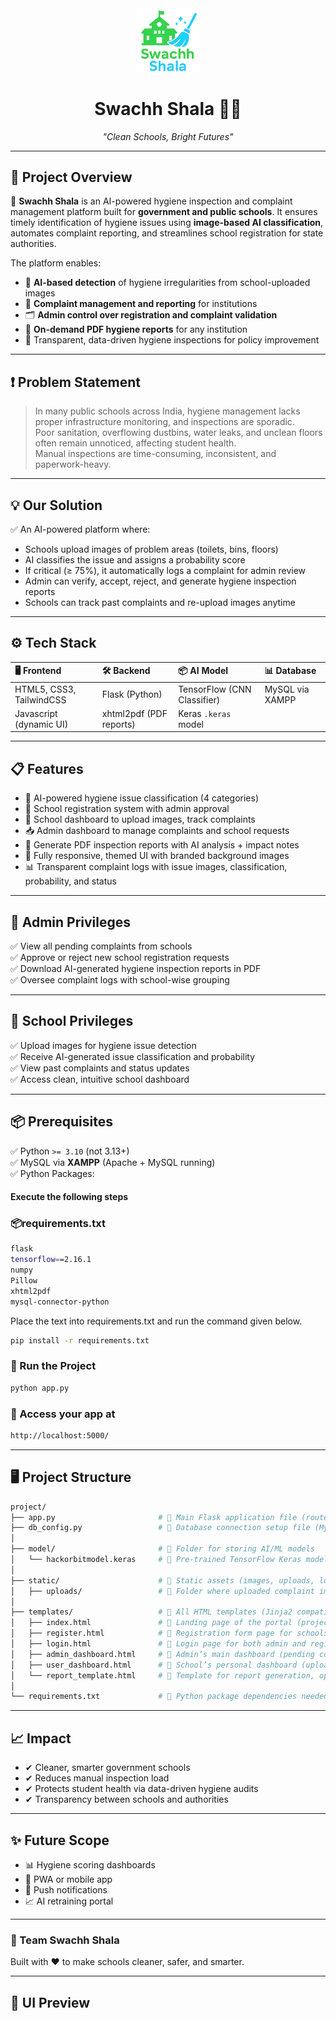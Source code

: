 <div align="center">
  <img src="static/uploads/logo.jpg" alt="Swachh Shala" width="100"/>
  <h1>Swachh Shala 🏫✨</h1>
  <p><em>"Clean Schools, Bright Futures"</em></p>
</div>

---

## 📖 Project Overview  

🧼 **Swachh Shala** is an AI-powered hygiene inspection and complaint management platform built for **government and public schools**. It ensures timely identification of hygiene issues using **image-based AI classification**, automates complaint reporting, and streamlines school registration for state authorities.

The platform enables:
- 📸 **AI-based detection** of hygiene irregularities from school-uploaded images  
- 📝 **Complaint management and reporting** for institutions  
- 🗂️ **Admin control over registration and complaint validation**  
- 📄 **On-demand PDF hygiene reports** for any institution  
- 🏫 Transparent, data-driven hygiene inspections for policy improvement  

---

## ❗ Problem Statement  

> In many public schools across India, hygiene management lacks proper infrastructure monitoring, and inspections are sporadic.  
> Poor sanitation, overflowing dustbins, water leaks, and unclean floors often remain unnoticed, affecting student health.  
> Manual inspections are time-consuming, inconsistent, and paperwork-heavy.

---

## 💡 Our Solution  

✅ An AI-powered platform where:
- Schools upload images of problem areas (toilets, bins, floors)
- AI classifies the issue and assigns a probability score  
- If critical (≥ 75%), it automatically logs a complaint for admin review  
- Admin can verify, accept, reject, and generate hygiene inspection reports  
- Schools can track past complaints and re-upload images anytime

---

## ⚙️ Tech Stack  

| 🖥️ Frontend            | 🛠️ Backend             | 📦 AI Model              | 📊 Database |
|:----------------------|:----------------------|:------------------------|:------------|
| HTML5, CSS3, TailwindCSS | Flask (Python)         | TensorFlow (CNN Classifier) | MySQL via XAMPP |
| Javascript (dynamic UI) | xhtml2pdf (PDF reports) | Keras `.keras` model     |             |

---

## 📋 Features  

- 📸 AI-powered hygiene issue classification (4 categories)
- 🔐 School registration system with admin approval  
- 🏫 School dashboard to upload images, track complaints  
- 📥 Admin dashboard to manage complaints and school requests  
- 📄 Generate PDF inspection reports with AI analysis + impact notes  
- 🎨 Fully responsive, themed UI with branded background images  
- 📊 Transparent complaint logs with issue images, classification, probability, and status  

---

## 👑 Admin Privileges  

✅ View all pending complaints from schools  
✅ Approve or reject new school registration requests  
✅ Download AI-generated hygiene inspection reports in PDF  
✅ Oversee complaint logs with school-wise grouping  

---

## 🏫 School Privileges  

✅ Upload images for hygiene issue detection  
✅ Receive AI-generated issue classification and probability  
✅ View past complaints and status updates  
✅ Access clean, intuitive school dashboard  

---

## 📦 Prerequisites  

✅ Python `>= 3.10` (not 3.13+)  
✅ MySQL via **XAMPP** (Apache + MySQL running)  
✅ Python Packages:
<br>
#### Execute the following steps

### 📦requirements.txt
```bash
flask
tensorflow==2.16.1
numpy
Pillow
xhtml2pdf
mysql-connector-python
```
Place the text into requirements.txt and run the command given below.
```bash
pip install -r requirements.txt
```

### 🚀 Run the Project
```bash 
python app.py
```

### 📌 Access your app at
```bash
http://localhost:5000/
```
---

## 🖥️ Project Structure
```bash
project/
├── app.py                       # 📌 Main Flask application file (routes, views, AI prediction logic)
├── db_config.py                 # 📌 Database connection setup file (MySQL config with XAMPP)
│
├── model/                       # 📂 Folder for storing AI/ML models
│   └── hackorbitmodel.keras     # 📌 Pre-trained TensorFlow Keras model for hygiene issue classification
│
├── static/                      # 📂 Static assets (images, uploads, logos, backgrounds, etc.)
│   ├── uploads/                 # 📂 Folder where uploaded complaint images are saved dynamically
│
├── templates/                   # 📂 All HTML templates (Jinja2 compatible with Flask)
│   ├── index.html               # 📌 Landing page of the portal (project overview + login/register links)
│   ├── register.html            # 📌 Registration form page for schools
│   ├── login.html               # 📌 Login page for both admin and registered schools
│   ├── admin_dashboard.html     # 📌 Admin’s main dashboard (pending complaints, school requests)
│   ├── user_dashboard.html      # 📌 School’s personal dashboard (upload images, view complaint history)
│   └── report_template.html     # 📌 Template for report generation, option available at admin dashboard
│
└── requirements.txt             # 📌 Python package dependencies needed to run the project
```

---

## 📈 Impact
- ✔ Cleaner, smarter government schools
- ✔ Reduces manual inspection load
- ✔ Protects student health via data-driven hygiene audits
- ✔ Transparency between schools and authorities

---

## ✨ Future Scope
- 📊 Hygiene scoring dashboards
- 📱 PWA or mobile app
- 📝 Push notifications
- 📈 AI retraining portal

---

### 👥 Team Swachh Shala
Built with ❤️ to make schools cleaner, safer, and smarter.

---

## 📸 UI Preview
